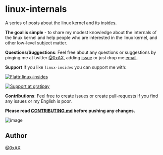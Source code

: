 linux-internals
===============

A series of posts about the linux kernel and its insides.

**The goal is simple** - to share my modest knowledge about the internals of the linux kernel and help people who are interested in the linux kernel, and other low-level subject matter.

**Questions/Suggestions**: Feel free about any questions or suggestions by pinging me at twitter [@0xAX](https://twitter.com/0xAX), adding [issue](https://github.com/0xAX/linux-internals/issues/new) or just drop me [email](mailto:anotherworldofworld@gmail.com).

**Support** If you like `linux-insides` you can support me with: 

[![Flattr linux-insides](http://api.flattr.com/button/flattr-badge-large.png)](https://flattr.com/submit/auto?user_id=0xAX&url=https://github.com/0xAX/linux-insides/&title=linux-insed)

[![Support at gratipay](http://img.shields.io/gratipay/0xAX.svg)](https://gratipay.com/0xAX/)



**Contributions**: Feel free to create issues or create pull-requests if you find any issues or my English is poor.

**Please read [CONTRIBUTING.md](https://github.com/0xAX/linux-insides/blob/master/CONTRIBUTING.md) before pushing any changes.**

![image](http://oi58.tinypic.com/23upobq.jpg)

Author
---------------

[@0xAX](https://twitter.com/0xAX)
